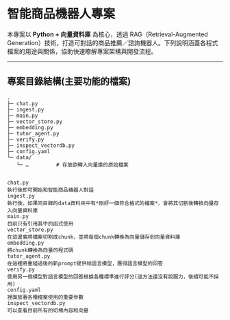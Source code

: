 # 智能商品機器人專案

本專案以 **Python + 向量資料庫** 為核心，透過 RAG（Retrieval-Augmented Generation）技術，打造可對話的商品推薦／諮詢機器人。下列說明涵蓋各程式檔案的用途與關係，協助快速瞭解專案架構與開發流程。

---

## 專案目錄結構(主要功能的檔案)
```text
.
├─ chat.py
├─ ingest.py
├─ main.py
├─ vector_store.py
├─ embedding.py
├─ tutor_agent.py
├─ verify.py
├─ inspect_vectordb.py
├─ config.yaml
└─ data/
   └─ …         # 存放欲轉入向量庫的原始檔案


chat.py 
執行後即可開始和智能商品機器人對話
ingest.py 
執行後，如果同目錄的data資料夾中有*剛好一個符合格式的檔案*，會將其切割後轉換向量存入向量資料庫
main.py 
目前只有引用其中的函式使用
vector_store.py
在這邊會將檔案切割成chunk，並將每個chunk轉換為向量儲存到向量資料庫
embedding.py
將chunk轉換為向量的程式碼
tutor_agent.py 
在這裡將重組過後的新prompt提供給語言模型，獲得語言模型的回答
verify.py
使用另一個模型對語言模型的回答根據各種標準進行評分(這方法還沒有說服力，後續可能不採用)
config.yaml
裡面放著各種檔案使用的重要參數
inspect_vectordb.py
可以查看目前所有的切塊內容和向量
